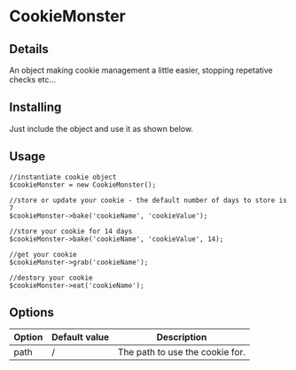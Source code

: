 # CookieMonster

## Details

An object making cookie management a little easier, stopping repetative checks etc...

## Installing

Just include the object and use it as shown below.

## Usage


    //instantiate cookie object
    $cookieMonster = new CookieMonster();

    //store or update your cookie - the default number of days to store is 7
    $cookieMonster->bake('cookieName', 'cookieValue');

    //store your cookie for 14 days
    $cookieMonster->bake('cookieName', 'cookieValue', 14);

    //get your cookie
    $cookieMonster->grab('cookieName');

    //destory your cookie
    $cookieMonster->eat('cookieName');


## Options

| Option 	    		| Default value    	| Description   							|
| --------------------- |-------------------| ------------------------------------------|
| path		    		| /					| The path to use the cookie for.			|
